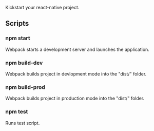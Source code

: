 
Kickstart your react-native project.

## Scripts

### npm start
Webpack starts a development server and launches the application.

### npm build-dev
Webpack builds project in devlopment mode into the "dist/" folder.

### npm build-prod
Webpack builds project in production mode into the "dist/" folder.

### npm test
Runs test script.